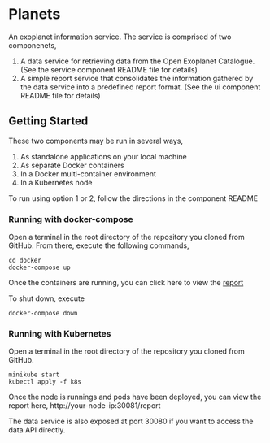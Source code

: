 # Planets

An exoplanet information service. The service is comprised of two componenets,

1. A data service for retrieving data from the Open Exoplanet Catalogue. (See the service component README file for details)
2. A simple report service that consolidates the information gathered by the data service into a predefined report format. (See the ui component README file for details) 

## Getting Started

These two components may be run in several ways,
1. As standalone applications on your local machine
2. As separate Docker containers
3. In a Docker multi-container environment
4. In a Kubernetes node
 
To run using option 1 or 2, follow the directions in the component README

### Running with docker-compose

Open a terminal in the root directory of the repository you cloned from GitHub. From there, execute the following commands,

```
cd docker
docker-compose up
```

Once the containers are running, you can click here to view the [report](http://localhost:8081/report) 

To shut down, execute 

```
docker-compose down
```

### Running with Kubernetes

Open a terminal in the root directory of the repository you cloned from GitHub. 

```
minikube start
kubectl apply -f k8s
```

Once the node is runnings and pods have been deployed, you can view the report here,
http://your-node-ip:30081/report 

The data service is also exposed at port 30080 if you want to access the data API directly.
